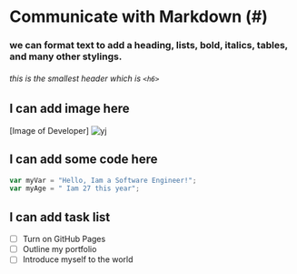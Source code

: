# Communicate with Markdown (#)
### we can format text to add a heading, lists, bold, italics, tables, and many other stylings.
###### this is the smallest header which is  `<h6>`

## I can add image here 
[Image of Developer] ![yj](https://github.com/user-attachments/assets/dfd62be2-03f1-49af-8a0c-1be4a50362f4)


## I can add some code here 
``` javascript
var myVar = "Hello, Iam a Software Engineer!";
var myAge = " Iam 27 this year";
```
## I can add task list 
- [ ] Turn on GitHub Pages
- [ ] Outline my portfolio
- [ ] Introduce myself to the world
